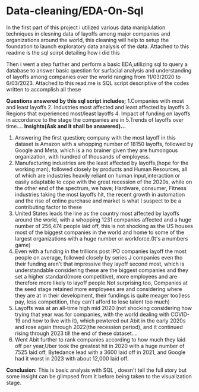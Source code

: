 # Data-cleaning/EDA-On-Sql
In the first part of this project i utilized various data maniplulation techniques in clesning data of layoffs among major companies and organizations around the world, this cleaning will help to setup the foundation to launch exploratory data analysis of the data. Attached to this readme is the sql scirpt detailing how i did this

Then i went  a step further and perform a basic EDA,utilizing sql to query a database to answer basic question for surfacial analysis and understanding of layoffs among companies over 
the world ranging from 11/03/2020 to 6/03/2023. Attached to this read.me is SQL script descriptive of the codes written to accomplish all these

**Questions answered by this sql script includes;**
1.Companies with most and least layoffs
2. Industries most affected and least affected by layoffs 
3. Regions that experienced most/least layoffs
4. Impact of funding on layoffs in accordance to the stage the companies are in
5.Trends of layoffs over time....
**Insights(Ask and it shall be answered)...**
1. Answering the first question; company with the most layoff in this dataset is  Amazon with a whopping number of 18150 layoffs, followed by Google and Meta, which is a no brainer given they are humongous organization, with hundred of thousands of employess.
2. Manufacturing industries are the least affected by layoffs,(hope for the working man), followed closely by products and Human Resources, all of which are industries heavily reliant on human input,interaction or easily adaptable to cope with the great recession of the 2020s, while on the other end of the spectrum, we have; Hardware, consumer, Fitness industries taking the most layoffs hit, the recent growth in automation and the rise  of online purchase and market is what I suspect to be a contributing factor to these
3. United States leads the line as the country most affected by layoffs around the world, with a whopping 1231 companies affected and a huge number of 256,474 people laid off, this is not shocking as the US houses most of the biggest companies in the world and home to some of the largest organizations with a huge number or workforce.(It's a numbers game)
4. Even with a funding in the trillions post IPO companies layoff the most people on average, followed closely by series J companies even tho their funding aren't that impressive they layoff second most, which is understandable considering these are the biggest companies and they set a higher standard(more competitive), more employees and are therefore more likely to layoff people.Not surprising too, Companies at the seed stage retained more employees are and considering where they are at in their development, their fundings is quite meager too(less pay, less competition, they can't afford to lose talent too much)
5. Layoffs was at an all-time high mid 2020 (not shocking considering how trying that year was for companies, with the world dealing with COVID-19 and how to live with it), which pewtered out Abit in the early 2020s and rose again through 2022(the recession period), and it continued rising through 2023 till the end of these dataset....
6. Went Abit further to rank companies according to how much they laid off per year,Uber took the greatest hit in 2020 with a huge number of 7525 laid off, Bytedance lead with a 3600 laid off in 2021, and Google had it worst in 2023 with about 12,000 laid off.
   
**Conclusion:** This is basic analysis with SQL , doesn't tell the full story but some insight can be glimpsed from it before being taken to the visualization stage.
